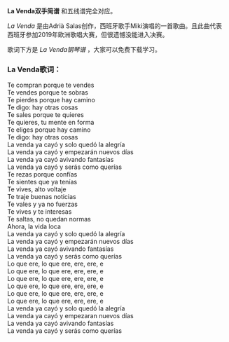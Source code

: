 

**La Venda双手简谱** 和五线谱完全对应。

_La Venda_ 是由Adrià Salas创作，西班牙歌手Miki演唱的一首歌曲。且此曲代表西班牙参加2019年欧洲歌唱大赛，但很遗憾没能进入决赛。

歌词下方是 _La Venda钢琴谱_ ，大家可以免费下载学习。

### La Venda歌词：

Te compran porque te vendes  
Te vendes porque te sobras  
Te pierdes porque hay camino  
Te digo: hay otras cosas  
Te sales porque te quieres  
Te quieres, tu mente en forma  
Te eliges porque hay camino  
Te digo: hay otras cosas  
La venda ya cayó y solo quedó la alegría  
La venda ya cayó y empezarán nuevos días  
La venda ya cayó avivando fantasías  
La venda ya cayó y serás como querías  
Te rezas porque confías  
Te sientes que ya tenías  
Te vives, alto voltaje  
Te traje buenas noticias  
Te vales y ya no fuerzas  
Te vives y te interesas  
Te saltas, no quedan normas  
Ahora, la vida loca  
La venda ya cayó y solo quedó la alegría  
La venda ya cayó y empezarán nuevos días  
La venda ya cayó avivando fantasías  
La venda ya cayó y serás como querías  
Lo que ere, lo que ere, ere, ere, e  
Lo que ere, lo que ere, ere, ere, e  
Lo que ere, lo que ere, ere, ere, e  
Lo que ere, lo que ere, ere, ere, e  
Lo que ere, lo que ere, ere, ere, e  
Lo que ere, lo que ere, ere, ere, e  
La venda ya cayó y solo quedó la alegría  
La venda ya cayó y empezaran nuevos días  
La venda ya cayó avivando fantasías  
La venda ya cayó y serás como querías

